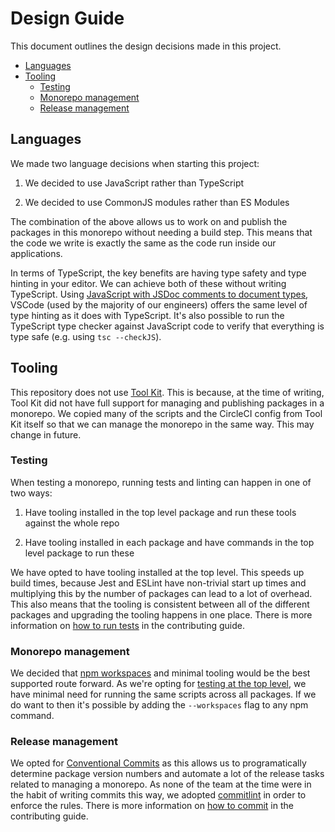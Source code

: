 
# Design Guide

This document outlines the design decisions made in this project.

  * [Languages](#languages)
  * [Tooling](#tooling)
    * [Testing](#testing)
    * [Monorepo management](#monorepo-management)
    * [Release management](#release-management)


## Languages

We made two language decisions when starting this project:

  1. We decided to use JavaScript rather than TypeScript

  2. We decided to use CommonJS modules rather than ES Modules

The combination of the above allows us to work on and publish the packages in this monorepo without needing a build step. This means that the code we write is exactly the same as the code run inside our applications.

In terms of TypeScript, the key benefits are having type safety and type hinting in your editor. We can achieve both of these without writing TypeScript. Using [JavaScript with JSDoc comments to document types](https://www.typescriptlang.org/docs/handbook/type-checking-javascript-files.html), VSCode (used by the majority of our engineers) offers the same level of type hinting as it does with TypeScript. It's also possible to run the TypeScript type checker against JavaScript code to verify that everything is type safe (e.g. using `tsc --checkJS`).


## Tooling

This repository does not use [Tool Kit](https://github.com/Financial-Times/dotcom-tool-kit#readme). This is because, at the time of writing, Tool Kit did not have full support for managing and publishing packages in a monorepo. We copied many of the scripts and the CircleCI config from Tool Kit itself so that we can manage the monorepo in the same way. This may change in future.

### Testing

When testing a monorepo, running tests and linting can happen in one of two ways:

  1. Have tooling installed in the top level package and run these tools against the whole repo

  2. Have tooling installed in each package and have commands in the top level package to run these

We have opted to have tooling installed at the top level. This speeds up build times, because Jest and ESLint have non-trivial start up times and multiplying this by the number of packages can lead to a lot of overhead. This also means that the tooling is consistent between all of the different packages and upgrading the tooling happens in one place. There is more information on [how to run tests](./contributing.md#testing) in the contributing guide.

### Monorepo management

We decided that [npm workspaces](https://docs.npmjs.com/cli/v8/using-npm/workspaces) and minimal tooling would be the best supported route forward. As we're opting for [testing at the top level](#testing), we have minimal need for running the same scripts across all packages. If we do want to then it's possible by adding the `--workspaces` flag to any npm command.

### Release management

We opted for [Conventional Commits](https://www.conventionalcommits.org/) as this allows us to programatically determine package version numbers and automate a lot of the release tasks related to managing a monorepo. As none of the team at the time were in the habit of writing commits this way, we adopted [commitlint](https://commitlint.js.org/) in order to enforce the rules. There is more information on [how to commit](./contributing.md#committing) in the contributing guide.
